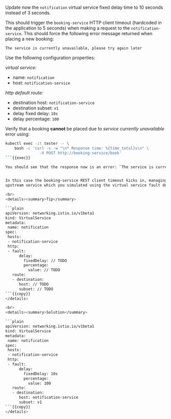 Update now the `notification` virtual service fixed delay time to 10 seconds instead of 3 seconds.

This should trigger the `booking-service` HTTP client timeout (hardcoded in the application to 5 seconds)
when making a request to the `notification-service`. This should force the following error message returned
when placing a new booking:

```text
The service is currently unavailable, please try again later
```

Use the following configuration properties:


*virtual service:*
* name: `notification`
* host: `notification-service`

*http default route:*
* destination host: `notification-service`
* destination subset: `v1`
* delay fixed delay: `10s`
* delay percentage: `100`

Verify that a booking **cannot** be placed due to *service currently unavailable* error using:
```bash
kubectl exec -it tester -- \
    bash -c 'curl -s -w "\n* Response time: %{time_total}s\n" \
               -X POST http://booking-service/book'
```{{exec}}

You should see that the response now is an error: `The service is currently unavailable, please try again later` and that the response time is ~5 seconds.


In this case the booking-service REST client timeout kicks in, managing correctly the timeout error from the
upstream service which you simulated using the virtual service fault delay configuration.

<br>
<details><summary>Tip</summary>

```plain
apiVersion: networking.istio.io/v1beta1
kind: VirtualService
metadata:
 name: notification
spec:
 hosts:
 - notification-service
 http:
 - fault:
      delay:
        fixedDelay: // TODO
        percentage:
          value: // TODO
   route:
   - destination:
      host: // TODO
      subset: // TODO
```{{copy}}
</details>

<br>
<details><summary>Solution</summary>

```plain
apiVersion: networking.istio.io/v1beta1
kind: VirtualService
metadata:
 name: notification
spec:
 hosts:
 - notification-service
 http:
 - fault:
      delay:
        fixedDelay: 10s
        percentage:
          value: 100
   route:
   - destination:
      host: notification-service
      subset: v1
```{{copy}}
</details>
